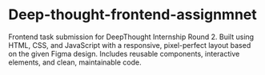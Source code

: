 # Deep-thought-frontend-assignmnet
Frontend task submission for DeepThought Internship Round 2. Built using HTML, CSS, and JavaScript with a responsive, pixel-perfect layout based on the given Figma design. Includes reusable components, interactive elements, and clean, maintainable code.
